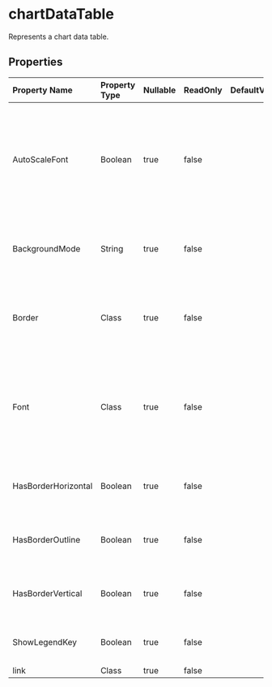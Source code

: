 # **chartDataTable**

Represents a chart data table. 

## **Properties**

| Property Name | Property Type | Nullable |  ReadOnly | DefaultValue | Description | 
| :- | :- | :- |:- |  :- | :- |
|AutoScaleFont|Boolean|true|false |  |True if the text in the object changes font size when the object size changes.                         The default value is True.|
|BackgroundMode|String|true|false |  |Gets and sets the display mode of the background|
|Border|Class|true|false |  |Returns a Border object that represents the border of the object|
|Font|Class|true|false |  |Gets a  object which represents the font setting of the specified chart data table.|
|HasBorderHorizontal|Boolean|true|false |  |True if the chart data table has horizontal cell borders|
|HasBorderOutline|Boolean|true|false |  |True if the chart data table has outline borders|
|HasBorderVertical|Boolean|true|false |  |True if the chart data table has vertical cell borders|
|ShowLegendKey|Boolean|true|false |  |True if the data label legend key is visible.|
|link|Class|true|false |  ||

